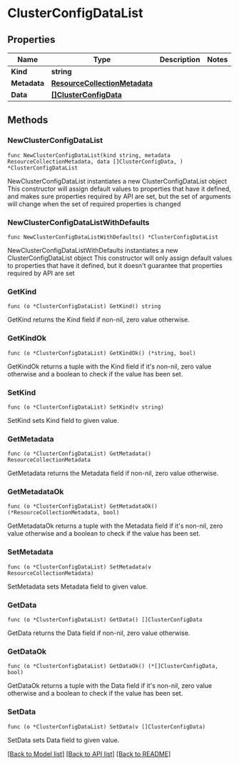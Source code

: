 # ClusterConfigDataList

## Properties

Name | Type | Description | Notes
------------ | ------------- | ------------- | -------------
**Kind** | **string** |  | 
**Metadata** | [**ResourceCollectionMetadata**](ResourceCollectionMetadata.md) |  | 
**Data** | [**[]ClusterConfigData**](ClusterConfigData.md) |  | 

## Methods

### NewClusterConfigDataList

`func NewClusterConfigDataList(kind string, metadata ResourceCollectionMetadata, data []ClusterConfigData, ) *ClusterConfigDataList`

NewClusterConfigDataList instantiates a new ClusterConfigDataList object
This constructor will assign default values to properties that have it defined,
and makes sure properties required by API are set, but the set of arguments
will change when the set of required properties is changed

### NewClusterConfigDataListWithDefaults

`func NewClusterConfigDataListWithDefaults() *ClusterConfigDataList`

NewClusterConfigDataListWithDefaults instantiates a new ClusterConfigDataList object
This constructor will only assign default values to properties that have it defined,
but it doesn't guarantee that properties required by API are set

### GetKind

`func (o *ClusterConfigDataList) GetKind() string`

GetKind returns the Kind field if non-nil, zero value otherwise.

### GetKindOk

`func (o *ClusterConfigDataList) GetKindOk() (*string, bool)`

GetKindOk returns a tuple with the Kind field if it's non-nil, zero value otherwise
and a boolean to check if the value has been set.

### SetKind

`func (o *ClusterConfigDataList) SetKind(v string)`

SetKind sets Kind field to given value.


### GetMetadata

`func (o *ClusterConfigDataList) GetMetadata() ResourceCollectionMetadata`

GetMetadata returns the Metadata field if non-nil, zero value otherwise.

### GetMetadataOk

`func (o *ClusterConfigDataList) GetMetadataOk() (*ResourceCollectionMetadata, bool)`

GetMetadataOk returns a tuple with the Metadata field if it's non-nil, zero value otherwise
and a boolean to check if the value has been set.

### SetMetadata

`func (o *ClusterConfigDataList) SetMetadata(v ResourceCollectionMetadata)`

SetMetadata sets Metadata field to given value.


### GetData

`func (o *ClusterConfigDataList) GetData() []ClusterConfigData`

GetData returns the Data field if non-nil, zero value otherwise.

### GetDataOk

`func (o *ClusterConfigDataList) GetDataOk() (*[]ClusterConfigData, bool)`

GetDataOk returns a tuple with the Data field if it's non-nil, zero value otherwise
and a boolean to check if the value has been set.

### SetData

`func (o *ClusterConfigDataList) SetData(v []ClusterConfigData)`

SetData sets Data field to given value.



[[Back to Model list]](../README.md#documentation-for-models) [[Back to API list]](../README.md#documentation-for-api-endpoints) [[Back to README]](../README.md)


